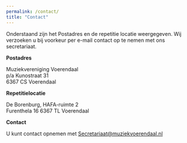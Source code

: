 ```yaml
---
permalink: /contact/
title: "Contact"
---
```

Onderstaand zijn het Postadres en de repetitie locatie weergegeven. Wij verzoeken u bij voorkeur per e-mail contact op te nemen met ons secretariaat.

**Postadres**

Muziekvereniging Voerendaal<br/>
p/a Kunostraat 31<br/>
6367 CS Voerendaal

**Repetitielocatie**

De Borenburg, HAFA-ruimte 2<br/>
Furenthela 16 6367 TL Voerendaal

**Contact**

U kunt contact opnemen met [Secretariaat@muziekvoerendaal.nl](mailto:Secretariaat@muziekvoerendaal.nl)